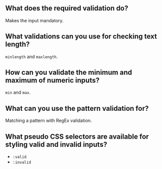 ## What does the required validation do?

Makes the input mandatory.

## What validations can you use for checking text length?

`minlength` and `maxlength`.

## How can you validate the minimum and maximum of numeric inputs?

`min` and `max`.

## What can you use the pattern validation for?

Matching a pattern with RegEx validation.

## What pseudo CSS selectors are available for styling valid and invalid inputs?

- `:valid`
- `:invalid`